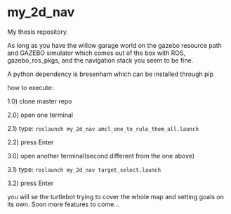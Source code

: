 # my_2d_nav

My thesis repository.

As long as you have the willow garage world on the gazebo resource path and GAZEBO simulator which comes out of the box with ROS, gazebo_ros_pkgs, and the navigation stack you seem to be fine.

A python dependency is bresenham which can be installed through pip

how to execute:

1.0) clone master repo

2.0) open one terminal

2.1) type: `roslaunch my_2d_nav amcl_one_to_rule_them_all.launch`

2.2) press Enter

3.0) open another terminal(second different from the one above)

3.1) type: `roslaunch my_2d_nav target_select.launch`

3.2) press Enter

you will se the turtlebot trying to cover the whole map and setting goals on its own.
Soon more features to come...
